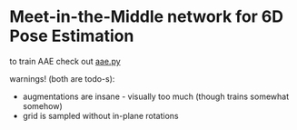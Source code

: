 # Meet-in-the-Middle network for 6D Pose Estimation


to train AAE check out [aae.py](mitmpose/model/so3/aae.py)

warnings! (both are todo-s): 
 - augmentations are insane - visually too much (though trains somewhat somehow)
 - grid is sampled without in-plane rotations 
